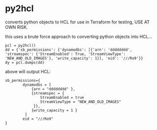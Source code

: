 # py2hcl
converts python objects to HCL for use in Terraform for testing, USE AT OWN RISK.

this uses a brute force approach to converting python objects into HCL... 
```
pcl = py2hcl()
dd = {'sb_permissions': {'dynamodbs': [{'arn': 'dddddddd', 'streamspec': {'StreamEnabled': True, 'StreamViewType': 'NEW_AND_OLD_IMAGES'}, 'write_capacity': 1}], 'eid': '///Ro9'}}
dy = pcl.dumps(dd)   
```

above will output HCL:
```
sb_permissions={
        dynamodbs = [
            {arn = "dddddddd" },
            {streamspec = {
                StreamEnabled = true
                StreamViewType = "NEW_AND_OLD_IMAGES"
             }},
            {write_capacity = 1 }
         ]
        eid = "///Ro9"
}
```
